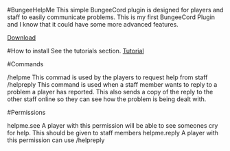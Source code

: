#BungeeHelpMe
This simple BungeeCord plugin is designed for players and staff to easily communicate problems.
This is my first BungeeCord Plugin and I know that it could have some more advanced features.

[Download]

#How to install
See the tutorials section.
[Tutorial]

#Commands

  /helpme <message> This commad is used by the players to request help from staff
  /helpreply <name> <message> This command is used when a staff member wants to reply to a problem a player has reported. This also sends a copy of the reply to the other staff online so they can see how the problem is being dealt with.

#Permissions

  helpme.see A player with this permission will be able to see someones cry for help. This should be given to staff members
  helpme.reply A player with this permission can use /helpreply

[Download]: https://github.com/untamemadman/BungeeHelpMe/releases/download/1.0/BungeeHelpMe-1.0.jar
[Tutorial]: http://docs.untamemadman.pw/en/latest/tutorials/plugins/bungeecord/bungeehelpme.md
